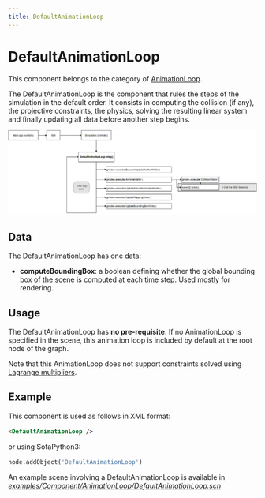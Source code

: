 ```yaml
---
title: DefaultAnimationLoop
---
```


DefaultAnimationLoop
====================

This component belongs to the category of [AnimationLoop](https://www.sofa-framework.org/community/doc/main-principles/animation-loop/).

The DefaultAnimationLoop is the component that rules the steps of the simulation in the default order. It consists in computing the collision (if any), the projective constraints, the physics, solving the resulting linear system and finally updating all data before another step begins.

<a href="https://github.com/sofa-framework/doc/blob/master/images/animationloop/DefaultAnimationLoop.png?raw=true"><img src="https://github.com/sofa-framework/doc/blob/master/images/animationloop/DefaultAnimationLoop.png?raw=true" title="Flow diagram for a DefaultAnimationLoop"/></a>


Data
----

The DefaultAnimationLoop has one data:

- **computeBoundingBox**: a boolean defining whether the global bounding box of the scene is computed at each time step. Used mostly for rendering.


Usage
-----

The DefaultAnimationLoop has **no pre-requisite**. If no AnimationLoop is specified in the scene, this animation loop is included by default at the root node of the graph.

Note that this AnimationLoop does not support constraints solved using [Lagrange multipliers](https://www.sofa-framework.org/community/doc/main-principles/constraints/lagrange-constraint/).


Example
-------

This component is used as follows in XML format:

``` xml
<DefaultAnimationLoop />
```

or using SofaPython3:

``` python
node.addObject('DefaultAnimationLoop')
```

An example scene involving a DefaultAnimationLoop is available in [*examples/Component/AnimationLoop/DefaultAnimationLoop.scn*](https://github.com/sofa-framework/sofa/blob/master/examples/Component/AnimationLoop/DefaultAnimationLoop.scn)
